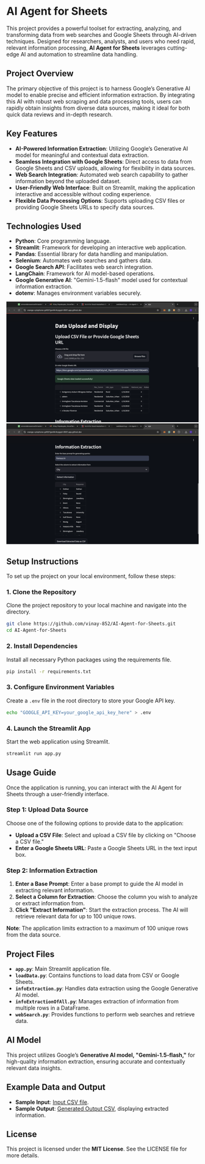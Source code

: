 # AI Agent for Sheets

This project provides a powerful toolset for extracting, analyzing, and transforming data from web searches and Google Sheets through AI-driven techniques. Designed for researchers, analysts, and users who need rapid, relevant information processing, **AI Agent for Sheets** leverages cutting-edge AI and automation to streamline data handling.

## Project Overview

The primary objective of this project is to harness Google’s Generative AI model to enable precise and efficient information extraction. By integrating this AI with robust web scraping and data processing tools, users can rapidly obtain insights from diverse data sources, making it ideal for both quick data reviews and in-depth research.

## Key Features

- **AI-Powered Information Extraction**: Utilizing Google’s Generative AI model for meaningful and contextual data extraction.
- **Seamless Integration with Google Sheets**: Direct access to data from Google Sheets and CSV uploads, allowing for flexibility in data sources.
- **Web Search Integration**: Automated web search capability to gather information beyond the uploaded dataset.
- **User-Friendly Web Interface**: Built on Streamlit, making the application interactive and accessible without coding experience.
- **Flexible Data Processing Options**: Supports uploading CSV files or providing Google Sheets URLs to specify data sources.

## Technologies Used

- **Python**: Core programming language.
- **Streamlit**: Framework for developing an interactive web application.
- **Pandas**: Essential library for data handling and manipulation.
- **Selenium**: Automates web searches and gathers data.
- **Google Search API**: Facilitates web search integration.
- **LangChain**: Framework for AI model-based operations.
- **Google Generative AI**: "Gemini-1.5-flash" model used for contextual information extraction.
- **dotenv**: Manages environment variables securely.

![App Screenshot - Page 1](src/images/1.png)
![App Screenshot - Page 2](src/images/2.png)

## Setup Instructions

To set up the project on your local environment, follow these steps:

### 1. Clone the Repository
Clone the project repository to your local machine and navigate into the directory.
```sh
git clone https://github.com/vinay-852/AI-Agent-for-Sheets.git
cd AI-Agent-for-Sheets
```

### 2. Install Dependencies
Install all necessary Python packages using the requirements file.
```sh
pip install -r requirements.txt
```

### 3. Configure Environment Variables
Create a `.env` file in the root directory to store your Google API key.
```sh
echo "GOOGLE_API_KEY=your_google_api_key_here" > .env
```

### 4. Launch the Streamlit App
Start the web application using Streamlit.
```sh
streamlit run app.py
```

## Usage Guide

Once the application is running, you can interact with the AI Agent for Sheets through a user-friendly interface.

### Step 1: Upload Data Source
Choose one of the following options to provide data to the application:

- **Upload a CSV File**: Select and upload a CSV file by clicking on "Choose a CSV file."
- **Enter a Google Sheets URL**: Paste a Google Sheets URL in the text input box.

### Step 2: Information Extraction

1. **Enter a Base Prompt**: Enter a base prompt to guide the AI model in extracting relevant information.
2. **Select a Column for Extraction**: Choose the column you wish to analyze or extract information from.
3. **Click "Extract Information"**: Start the extraction process. The AI will retrieve relevant data for up to 100 unique rows.

**Note**: The application limits extraction to a maximum of 100 unique rows from the data source.

## Project Files

- **`app.py`**: Main Streamlit application file.
- **`loadData.py`**: Contains functions to load data from CSV or Google Sheets.
- **`infoExtraction.py`**: Handles data extraction using the Google Generative AI model.
- **`infoExtractionOfAll.py`**: Manages extraction of information from multiple rows in a DataFrame.
- **`webSearch.py`**: Provides functions to perform web searches and retrieve data.

## AI Model

This project utilizes Google’s **Generative AI model, "Gemini-1.5-flash,"** for high-quality information extraction, ensuring accurate and contextually relevant data insights.

## Example Data and Output

- **Sample Input**: [Input CSV file](https://docs.google.com/spreadsheets/d/1GSbjXCk2y1vE_YhpmV6RF21DHOLqaJf3DHYjhsOCYD8/edit?gid=0#gid=0).
- **Sample Output**: [Generated Output CSV](2024-11-08T16-19_export.csv), displaying extracted information.

## License

This project is licensed under the **MIT License**. See the LICENSE file for more details.
